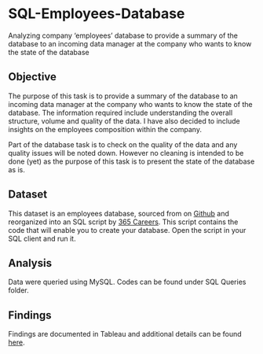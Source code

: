 # SQL-Employees-Database
Analyzing company ‘employees’ database to provide a summary of the database to an incoming data manager at the company who wants to know the state of the database

## Objective
The purpose of this task is to provide a summary of the database to an incoming data manager at the company who wants to know the state of the database. The information required include understanding the overall structure, volume and quality of the data. I have also decided to include insights on the employees composition within the company.

Part of the database task is to check on the quality of the data and any quality issues will be noted down. However no cleaning is intended to be done (yet) as the purpose of this task is to present the state of the database as is.


## Dataset
This dataset is an employees database, sourced from on [Github](https://github.com/datacharmer/test_db) and reorganized into an SQL script by [365 Careers](https://365careers.com/). This script contains the code that will enable you to create your database. Open the script in your SQL client and run it.

## Analysis
Data were queried using MySQL. Codes can be found under SQL Queries folder.

## Findings
Findings are documented in Tableau and additional details can be found [here](www.datadally.com/projects/employees-database-analysis).

